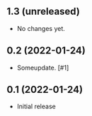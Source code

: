 1.3 (unreleased)
----------------

- No changes yet.

0.2 (2022-01-24)
----------------

- Someupdate. [#1]

0.1 (2022-01-24)
----------------

- Initial release
